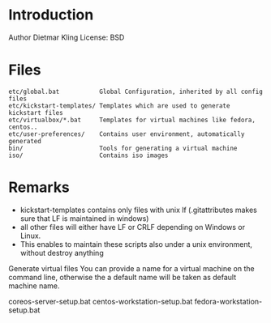 # Introduction
Author Dietmar Kling
License: BSD

# Files

    etc/global.bat           Global Configuration, inherited by all config files
    etc/kickstart-templates/ Templates which are used to generate kickstart files
    etc/virtualbox/*.bat     Templates for virtual machines like fedora, centos..
    etc/user-preferences/    Contains user environment, automatically generated
    bin/                     Tools for generating a virtual machine
    iso/                     Contains iso images

# Remarks
* kickstart-templates contains only files with unix lf (.gitattributes makes sure that LF is maintained in windows)
* all other files will either have LF or CRLF depending on Windows or Linux.
* This enables to maintain these scripts also under a unix environment, without destroy anything 


Generate virtual files
You can provide a name for a virtual machine on the command line, otherwise
the a default name will be taken as default machine name.

coreos-server-setup.bat
centos-workstation-setup.bat
fedora-workstation-setup.bat
